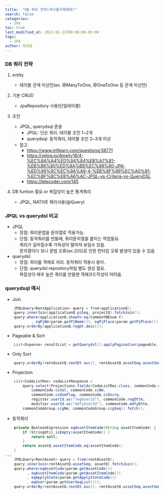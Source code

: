 ```yaml
---
title:  "DB 쿼리 전략(게시물삭제예정)"
search: false
categories: 
  - JPA
toc: true  
last_modified_at: 2022-01-13T08:06:00-05:00
tags:
  - JPA
author: 최세훈
---
```


### DB 쿼리 전략

1. entity
    * 테이블 관계 미선언(ex. @ManyToOne, @OneToOne 등 관계 미선언)

2. 기본 CRUD
    * JpaRepository 사용(단일테이블)

3. 조인
    * JPQL, querydsql 혼용
        * JPQL: 단순 쿼리. 테이블 조인 1~2개
        * querydsql: 동적쿼리, 테이블 조인 2~3개 이상
    * 참고
        * https://www.inflearn.com/questions/38771
        * https://velog.io/@neity16/4-%EC%8A%A4%ED%94%84%EB%A7%81-%EB%B6%80%ED%8A%B8%EC%99%80-JPA-%ED%99%9C%EC%9A%A9-4-%EB%8F%99%EC%A0%81-%EC%BF%BC%EB%A6%AC-JPQL-vs-Criteria-vs-QueryDSL
        * https://lelecoder.com/145

4. DB funtion 필요 or 복잡성이 높은 통계쿼리   
    * JPQL, NATIVE 쿼리사용(@Query)

### JPQL vs querydsl 비교
* JPQL
    * 장점: 쿼리문법을 문자열로 적용가능. 
    * 단점: 동적쿼리를 만들때, 쿼리문자열을 붙이는 작업필요.   
    쿼리가 길어질수록 가독성이 떨어져 보일수 있음.   
    문자열이다 보니 문법 오류(ex.오타)로 인한 런타임 오류 발생이 있을 수 있음
* querydsl: 
    * 장점: 쿼리를 객체로 처리. 동적쿼리 적용시 용이.
    * 단점: querydsl repository파일 별도 생성 필요.   
    복잡성이 매우 높은 쿼리를 만들땐 객체코드작성이 어려움.

### querydsql 예시
* Join
```java
    JPQLQuery<RentApplication> query = from(applicationQ);
    query.innerJoin(applicationQ.piSeq, projectQ).fetchJoin();
    query.where(applicationQ.showYn.eq(CommonYNEnum.Y)
            , eqPjNm(param.getPjName()), eqPjPlace(param.getPjPlace())
    query.orderBy(applicationQ.regDt.desc());
```
* Pageable & Sort
```java
    List<Expense> resultList = getQuerydsl().applyPagination(pageable, query).fetch();
```
* Only Sort
```java
    query.orderBy(rentAssetQ.rentDt.asc(), rentAssetQ.assetSeq.assetSeq.desc());
```
* Projection
```java
    List<CodeListRes> codeListResponse = 
        query.select(Projections.fields(CodeListRes.class, commonCode.ccSeq,
            commonCode.ccVal, commonCode.ccNm,
            commonCode.ccUseFlag, commonCode.ccDscrp,
            register.userId.as("regUserId"), commonCode.regDttm,
            modifier.userId.as("mdfyUserId"), commonCode.mdfyDttm,
        commonCodeGroup.ccgNm, commonCodeGroup.ccgSeq)).fetch();
```
* 동적쿼리
```java
    private BooleanExpression eqAssetItemCode(String assetItemCode) {
        if (StringUtil.isEmpty(assetItemCode)) {
            return null;
        }
	    return assetQ.assetItemCode.eq(assetItemCode);
	}
...
	JPQLQuery<RentAsset> query = from(rentAssetQ);
	query.innerJoin(rentAssetQ.assetSeq, assetQ).fetchJoin();
	query.where(eqAssetCode(param.getAssetCode())
		  , eqAssetItemCode(param.getAssetItemCode())
		  , eqApplyState(param.getApplyStateCode())
		  , eqUser(param.getUserSeqList()));
	query.orderBy(rentAssetQ.rentDt.asc(), rentAssetQ.assetSeq.assetSeq.asc());
```





